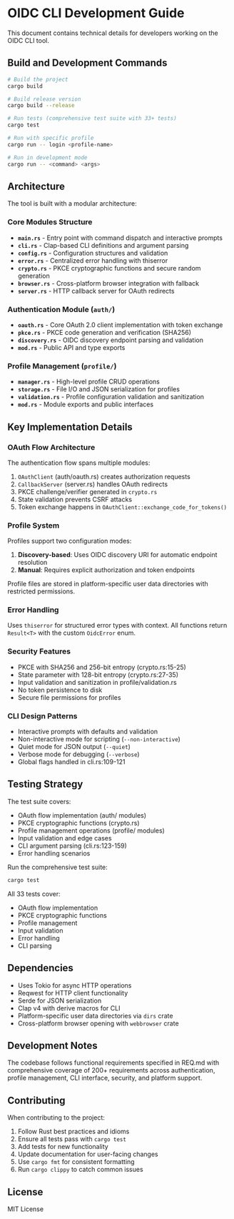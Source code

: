 # OIDC CLI Development Guide

This document contains technical details for developers working on the OIDC CLI tool.

## Build and Development Commands

```bash
# Build the project
cargo build

# Build release version
cargo build --release

# Run tests (comprehensive test suite with 33+ tests)
cargo test

# Run with specific profile
cargo run -- login <profile-name>

# Run in development mode
cargo run -- <command> <args>
```

## Architecture

The tool is built with a modular architecture:

### Core Modules Structure

- **`main.rs`** - Entry point with command dispatch and interactive prompts
- **`cli.rs`** - Clap-based CLI definitions and argument parsing
- **`config.rs`** - Configuration structures and validation
- **`error.rs`** - Centralized error handling with thiserror
- **`crypto.rs`** - PKCE cryptographic functions and secure random generation
- **`browser.rs`** - Cross-platform browser integration with fallback
- **`server.rs`** - HTTP callback server for OAuth redirects

### Authentication Module (`auth/`)

- **`oauth.rs`** - Core OAuth 2.0 client implementation with token exchange
- **`pkce.rs`** - PKCE code generation and verification (SHA256)
- **`discovery.rs`** - OIDC discovery endpoint parsing and validation
- **`mod.rs`** - Public API and type exports

### Profile Management (`profile/`)

- **`manager.rs`** - High-level profile CRUD operations
- **`storage.rs`** - File I/O and JSON serialization for profiles
- **`validation.rs`** - Profile configuration validation and sanitization
- **`mod.rs`** - Module exports and public interfaces

## Key Implementation Details

### OAuth Flow Architecture
The authentication flow spans multiple modules:
1. `OAuthClient` (auth/oauth.rs) creates authorization requests
2. `CallbackServer` (server.rs) handles OAuth redirects
3. PKCE challenge/verifier generated in `crypto.rs`
4. State validation prevents CSRF attacks
5. Token exchange happens in `OAuthClient::exchange_code_for_tokens()`

### Profile System
Profiles support two configuration modes:
1. **Discovery-based**: Uses OIDC discovery URI for automatic endpoint resolution
2. **Manual**: Requires explicit authorization and token endpoints

Profile files are stored in platform-specific user data directories with restricted permissions.

### Error Handling
Uses `thiserror` for structured error types with context. All functions return `Result<T>` with the custom `OidcError` enum.

### Security Features
- PKCE with SHA256 and 256-bit entropy (crypto.rs:15-25)
- State parameter with 128-bit entropy (crypto.rs:27-35)
- Input validation and sanitization in profile/validation.rs
- No token persistence to disk
- Secure file permissions for profiles

### CLI Design Patterns
- Interactive prompts with defaults and validation
- Non-interactive mode for scripting (`--non-interactive`)
- Quiet mode for JSON output (`--quiet`)
- Verbose mode for debugging (`--verbose`)
- Global flags handled in cli.rs:109-121

## Testing Strategy

The test suite covers:
- OAuth flow implementation (auth/ modules)
- PKCE cryptographic functions (crypto.rs)
- Profile management operations (profile/ modules)  
- Input validation and edge cases
- CLI argument parsing (cli.rs:123-159)
- Error handling scenarios

Run the comprehensive test suite:
```bash
cargo test
```

All 33 tests cover:
- OAuth flow implementation
- PKCE cryptographic functions
- Profile management
- Input validation
- Error handling
- CLI parsing

## Dependencies

- Uses Tokio for async HTTP operations
- Reqwest for HTTP client functionality
- Serde for JSON serialization
- Clap v4 with derive macros for CLI
- Platform-specific user data directories via `dirs` crate
- Cross-platform browser opening with `webbrowser` crate

## Development Notes

The codebase follows functional requirements specified in REQ.md with comprehensive coverage of 200+ requirements across authentication, profile management, CLI interface, security, and platform support.

## Contributing

When contributing to the project:

1. Follow Rust best practices and idioms
2. Ensure all tests pass with `cargo test`
3. Add tests for new functionality
4. Update documentation for user-facing changes
5. Use `cargo fmt` for consistent formatting
6. Run `cargo clippy` to catch common issues

## License

MIT License